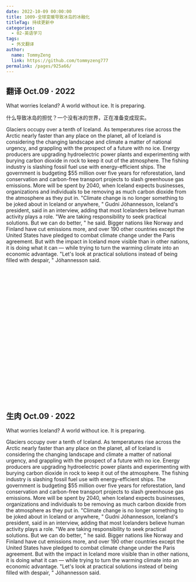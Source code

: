 ```yaml
---
date: 2022-10-09 00:00:00
title: 1009-全球变暖导致冰岛的冰融化
titleTag: 持续更新中
categories: 
  - 02-英语学习
tags: 
  - 外文翻译
author: 
  name: TommyZeng
  link: https://github.com/tommyzeng777
permalink: /pages/925a66/
---
```





## 翻译 Oct.09 · 2022

What worries Iceland? A world without ice. It is preparing.

什么导致冰岛的担忧？一个没有冰的世界，正在准备变成现实。

Glaciers occupy over a tenth of Iceland. As temperatures rise across the Arctic nearly faster than any place on the planet, all of Iceland is considering the changing landscape and climate a matter of national urgency, and grappling with the prospect of a future with no ice.<!-- more -->
Energy producers are upgrading hydroelectric power plants and experimenting with burying carbon dioxide in rock to keep it out of the atmosphere. The fishing industry is slashing fossil fuel use with energy-efficient ships.
The government is budgeting $55 million over five years for reforestation, land conservation and carbon-free transport projects to slash greenhouse gas emissions. More will be spent by 2040, when Iceland expects businesses, organizations and individuals to be removing as much carbon dioxide from the atmosphere as they put in.
"Climate change is no longer something to be joked about in Iceland or anywhere, " Gudni Jóhannesson, Iceland's president, said in an interview, adding that most Icelanders believe human activity plays a role. "We are taking responsibility to seek practical solutions. But we can do better, " he said.
Bigger nations like Norway and Finland have cut emissions more, and over 190 other countries except the United States have pledged to combat climate change under the Paris agreement. But with the impact in Iceland more visible than in other nations, it is doing what it can — while trying to turn the warming climate into an economic advantage.
"Let's look at practical solutions instead of being filled with despair, " Jóhannesson said.

<br><br><br><br><br><br><br><br><br><br><br><br><br><br><br><br><br><br><br><br><br>



## 生肉 Oct.09 · 2022

What worries Iceland? A world without ice. It is preparing.

Glaciers occupy over a tenth of Iceland. As temperatures rise across the Arctic nearly faster than any place on the planet, all of Iceland is considering the changing landscape and climate a matter of national urgency, and grappling with the prospect of a future with no ice.
Energy producers are upgrading hydroelectric power plants and experimenting with burying carbon dioxide in rock to keep it out of the atmosphere. The fishing industry is slashing fossil fuel use with energy-efficient ships.
The government is budgeting $55 million over five years for reforestation, land conservation and carbon-free transport projects to slash greenhouse gas emissions. More will be spent by 2040, when Iceland expects businesses, organizations and individuals to be removing as much carbon dioxide from the atmosphere as they put in.
"Climate change is no longer something to be joked about in Iceland or anywhere, " Gudni Jóhannesson, Iceland's president, said in an interview, adding that most Icelanders believe human activity plays a role. "We are taking responsibility to seek practical solutions. But we can do better, " he said.
Bigger nations like Norway and Finland have cut emissions more, and over 190 other countries except the United States have pledged to combat climate change under the Paris agreement. But with the impact in Iceland more visible than in other nations, it is doing what it can — while trying to turn the warming climate into an economic advantage.
"Let's look at practical solutions instead of being filled with despair, " Jóhannesson said.